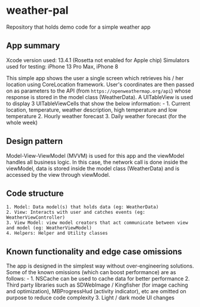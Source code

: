 # weather-pal
Repository that holds demo code for a simple weather app

## App summary
Xcode version used: 13.4.1 (Rosetta not enabled for Apple chip)
Simulators used for testing: iPhone 13 Pro Max, iPhone 8

This simple app shows the user a single screen which retrieves his / her location using CoreLocation framework. User's coordinates are then passed on as parameters to the API (from `https://openweathermap.org/api`) whose response is stored in the model class (WeatherData).
A UITableView is used to display 3 UITableViewCells that show the below information: -
    1. Current location, temperature, weather description, high temperature and low temperature
    2. Hourly weather forecast
    3. Daily weather forecast (for the whole week)

## Design pattern
Model-View-ViewModel (MVVM) is used for this app and the viewModel handles all business logic. In this case, the network call is done inside the viewModel, data is stored inside the model class (WeatherData) and is accessed by the view through viewModel.

## Code structure
    1. Model: Data model(s) that holds data (eg: WeatherData)
    2. View: Interacts with user and catches events (eg: WeatherViewController)
    3. View Model: view model creators that act communicate between view and model (eg: WeatherViewModel)
    4. Helpers: Helper and Utility classes

## Known functionality and edge case omissions
The app is designed in the simplest way without over-engineering solutions. Some of the known omissions (which can boost performance) are as follows: -
    1. NSCache can be used to cache data for better performance
    2. Third party libraries such as SDWebImage / Kingfisher (for image caching and optimization), MBProgressHud (activity indicator), etc are omitted on purpose to reduce code complexity
    3. Light / dark mode UI changes
    

